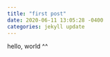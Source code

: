 ```yaml
---
title: "first post"
date: 2020-06-11 13:05:28 -0400
categories: jekyll update
---
```


hello, world ^^
